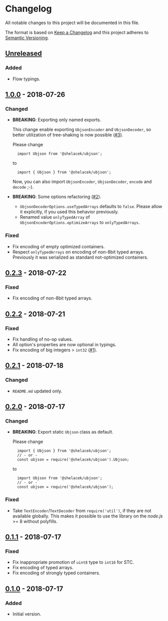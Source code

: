 # Changelog

All notable changes to this project will be documented in this file.

The format is based on [Keep a Changelog](http://keepachangelog.com/en/1.0.0/)
and this project adheres to [Semantic Versioning](http://semver.org/spec/v2.0.0.html).


## [Unreleased]

### Added

- Flow typings.


## [1.0.0] - 2018-07-26

### Changed

- **BREAKING**: Exporting only named exports.

    This change enable exporting `UbjsonEncoder` and `UbjsonDecoder`, so better utilization
    of tree-shaking is now possible ([#3](https://bitbucket.org/shelacek/ubjson/issues/3)).
      
    Please change

        import Ubjson from '@shelacek/ubjson';

    to

        import { Ubjson } from '@shelacek/ubjson';
  
    Now, you can also import `UbjsonEncoder`, `UbjsonDecoder`, `encode` and `decode` ;-).

- **BREAKING**: Some options refactoring ([#2](https://bitbucket.org/shelacek/ubjson/issues/2)).
    - `UbjsonDecoderOptions.useTypedArrays` defaults to `false`. Please allow it explicitly, if you
      used this behavior previously.
    - Renamed value `onlyTypedArray` of `UbjsonEncoderOptions.optimizeArrays` to `onlyTypedArrays`.


### Fixed

- Fix encoding of empty optimized containers.
- Respect `onlyTypedArrays` on encoding of non-8bit typed arrays. Previously it was serialized
  as standard not-optimized containers.


## [0.2.3] - 2018-07-22

### Fixed

- Fix encoding of non-8bit typed arrays.


## [0.2.2] - 2018-07-21

### Fixed

- Fix handling of no-op values.
- All option's properties are now optional in typings.
- Fix encoding of big integers > `int32` ([#1](https://bitbucket.org/shelacek/ubjson/issues/1)).


## [0.2.1] - 2018-07-18

### Changed

-  `README.md` updated only.


## [0.2.0] - 2018-07-17

### Changed

- **BREAKING**: Export static `Ubjson` class as default.

    Please change

        import { Ubjson } from '@shelacek/ubjson';
        // - or -
        const ubjson = require('@shelacek/ubjson').Ubjson;

    to

        import Ubjson from '@shelacek/ubjson';
        // - or -
        const ubjson = require('@shelacek/ubjson');


### Fixed

- Take `TextEncoder`/`TextDecoder` from `require('util')`, if they are not available globally.
  This makes it possible to use the library on the *node.js* >= 8 without polyfills.


## [0.1.1] - 2018-07-17

### Fixed

- Fix inappropriate promotion of `uint8` type to `int16` for STC.
- Fix encoding of typed arrays.
- Fix encoding of strongly typed containers.


## [0.1.0] - 2018-07-17

### Added

- Initial version.


[Unreleased]: https://bitbucket.org/shelacek/ubjson/branches/compare/master..v1.0.0
[1.0.0]: https://bitbucket.org/shelacek/ubjson/branches/compare/v1.0.0..v0.2.3
[0.2.3]: https://bitbucket.org/shelacek/ubjson/branches/compare/v0.2.3..v0.2.2
[0.2.2]: https://bitbucket.org/shelacek/ubjson/branches/compare/v0.2.2..v0.2.1
[0.2.1]: https://bitbucket.org/shelacek/ubjson/branches/compare/v0.2.1..v0.2.0
[0.2.0]: https://bitbucket.org/shelacek/ubjson/branches/compare/v0.2.0..v0.1.1
[0.1.1]: https://bitbucket.org/shelacek/ubjson/branches/compare/v0.1.1..v0.1.0
[0.1.0]: https://bitbucket.org/shelacek/ubjson/commits/tag/v0.1.0
